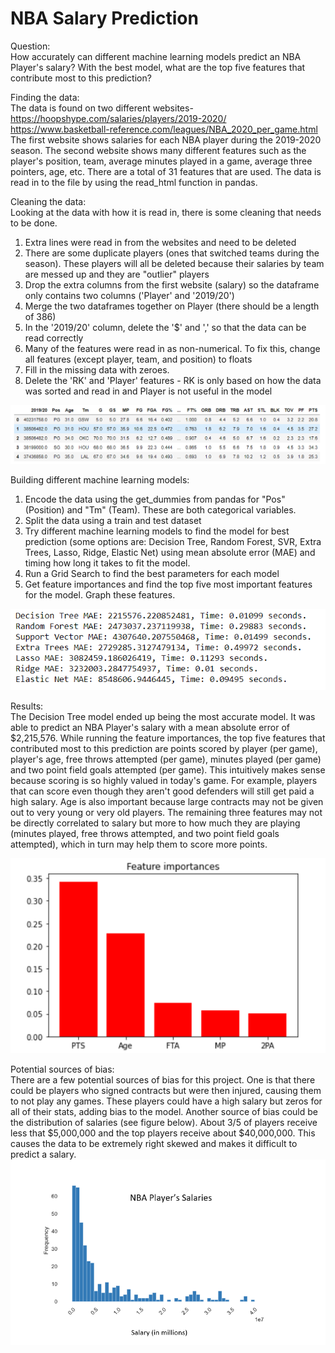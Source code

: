 # NBA Salary Prediction
Question: \
How accurately can different machine learning models predict an NBA Player's salary? With the best model, what are the top five features that contribute most to this prediction? 

Finding the data:  
The data is found on two different websites- \
https://hoopshype.com/salaries/players/2019-2020/ \
https://www.basketball-reference.com/leagues/NBA_2020_per_game.html \
The first website shows salaries for each NBA player during the 2019-2020 season. 
The second website shows many different features such as the player's position, team, average minutes played in a game, average three pointers, age, etc. There are a total of 31 features that are used. 
The data is read in to the file by using the read_html function in pandas. 

Cleaning the data: \
Looking at the data with how it is read in, there is some cleaning that needs to be done. 
1) Extra lines were read in from the websites and need to be deleted 
2) There are some duplicate players (ones that switched teams during the season). These players will all be deleted because their salaries by team are messed up and they are "outlier" players
3) Drop the extra columns from the first website (salary) so the dataframe only contains two columns ('Player' and '2019/20')
4) Merge the two dataframes together on Player (there should be a length of 386)
5) In the '2019/20' column, delete the '$' and ',' so that the data can be read correctly
6) Many of the features were read in as non-numerical. To fix this, change all features (except player, team, and position) to floats
7) Fill in the missing data with zeroes. 
8) Delete the 'RK' and 'Player' features - RK is only based on how the data was sorted and read in and Player is not useful in the model

![](Image/data.png)

Building different machine learning models: 
1) Encode the data using the get_dummies from pandas for "Pos" (Position) and "Tm" (Team). These are both categorical variables.
2) Split the data using a train and test dataset
3) Try different machine learning models to find the model for best prediction (some options are: Decision Tree, Random Forest, SVR, Extra Trees, Lasso, Ridge, Elastic Net) using mean absolute error (MAE) and timing how long it takes to fit the model. 
4) Run a Grid Search to find the best parameters for each model 
5) Get feature importances and find the top five most important features for the model. Graph these features. 

![](Image/models.png)

Results: \
The Decision Tree model ended up being the most accurate model. It was able to predict an NBA Player's salary with a mean absolute error of $2,215,576. While running the feature importances, the top five features that contributed most to this prediction are points scored by player (per game), player's age, free throws attempted (per game), minutes played (per game) and two point field goals attempted (per game). This intuitively makes sense because scoring is so highly valued in today's game. For example, players that can score even though they aren't good defenders will still get paid a high salary. Age is also important because large contracts may not be given out to very young or very old players. The remaining three features may not be directly correlated to salary but more to how much they are playing (minutes played, free throws attempted, and two point field goals attempted), which in turn may help them to score more points. 

![](Image/features.png)

Potential sources of bias: \
There are a few potential sources of bias for this project. One is that there could be players who signed contracts but were then injured, causing them to not play any games. These players could have a high salary but zeros for all of their stats, adding bias to the model. Another source of bias could be the distribution of salaries (see figure below).  About 3/5 of players receive less that $5,000,000 and the top players receive about $40,000,000. This causes the data to be extremely right skewed and makes it difficult to predict a salary. 
![](Image/salary.png)


